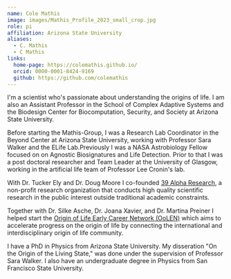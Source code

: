 ```yaml
---
name: Cole Mathis
image: images/Mathis_Profile_2023_small_crop.jpg
role: pi
affiliation: Arizona State University
aliases:
  - C. Mathis
  - C Mathis
links:
  home-page: https://colemathis.github.io/
  orcid: 0000-0001-8424-9169
  github: https://github.com/colemathis
---
```


I'm a scientist who's passionate about understanding the origins of life. I am also an Assistant Professor in the School of Complex Adaptive Systems and the Biodesign Center for Biocomputation, Security, and Society at Arizona State University.

Before starting the Mathis-Group, I was a Research Lab Coordinator in the Beyond Center at Arizona State University, working with Professor Sara Walker and the ELife Lab.Previously I was a NASA Astrobiology Fellow focused on on Agnostic Biosignatures and Life Detection. Prior to that I was a post doctoral researcher and Team Leader at the University of Glasgow, working in the artificial life team of Professor Lee Cronin's lab.

With Dr. Tucker Ely and Dr. Doug Moore I co-founded [39 Alpha Research](https://39alpharesearch.org/), a non-profit research organization that conducts high quality scientific research in the public interest outside traditional academic constraints.

Together with Dr. Silke Asche, Dr. Joana Xavier, and Dr. Martina Preiner I helped start the [Origin of Life Early Career Network (OoLEN)](https://www.oolen.org/about/) which aims to accelerate progress on the origin of life by connecting the international and interdisciplinary origin of life community.

I have a PhD in Physics from Arizona State University. My disseration "On the Origin of the Living State," was done under the supervision of Professor Sara Walker. I also have an undergraduate degree in Physics from San Francisco State University.
